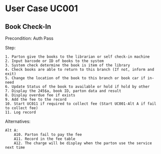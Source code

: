 User Case UC001
====================

Book Check-In
--------------------

Precondition:
    Auth Pass

Step:

    1. Parton give the books to the librarian or self check-in machine
    2. Input barcode or ID of books to the system
    3. System check determine the book is item of the library
    4. Check books are able to return to this branch (If not, inform and exit)
    5. Change the location of the book to this branch or book car if in-need
    6. Update Status of the book to available or hold if hold by other
    7. Display the 245$a, book ID, parton data and result
    8. Display overdue fee if exists
    9. Add the fee to the record
    10. Start UC011 if required to collect fee (Start UC001-Alt A if fail to collect fee)
    11. Log record
    
Alternatives:

    Alt A:
        A10. Parton fail to pay the fee
        A11. Record in the fee table
        A12. The charge will be display when the parton use the service next time

